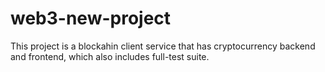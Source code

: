 # web3-new-project

This project is a blockahin client service that has cryptocurrency backend and frontend, which also includes full-test suite.

